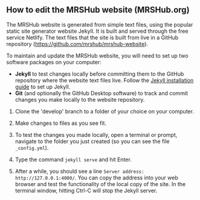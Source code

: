 ## How to edit the MRSHub website (MRSHub.org)

The MRSHub website is generated from simple text files, using the popular static site generator website Jekyll. It is built and served through the free service Netlify. The text files that the site is built from live in a GitHub repository (https://github.com/mrshub/mrshub-website).

To maintain and update the MRSHub website, you will need to set up two software packages on your computer:
- **Jekyll** to test changes locally before committing them to the GitHub repository where the website text files live. Follow the [Jekyll installation guide](https://jekyllrb.com/docs/installation/) to set up Jekyll.
- **Git** (and optionally the GitHub Desktop software) to track and commit changes you make locally to the website repository.

1. Clone the 'develop' branch to a folder of your choice on your computer.

2. Make changes to files as you see fit.

3. To test the changes you made locally, open a terminal or prompt, navigate to the folder you just created (so you can see the file `_config.yml`).

4. Type the command `jekyll serve` and hit Enter.

5. After a while, you should see a line `Server address: http://127.0.0.1:4000/`. You can copy the address into your web browser and test the functionality of the local copy of the site. In the terminal window, hitting Ctrl-C will stop the Jekyll server.
